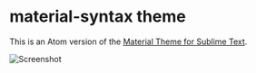 # material-syntax theme

This is an Atom version of the [Material Theme for Sublime Text](http://equinusocio.github.io/material-theme/).

![Screenshot](http://i.imgur.com/jJMZDjd.png)
